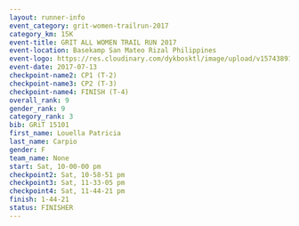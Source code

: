 ```yaml
---
layout: runner-info 
event_category: grit-women-trailrun-2017 
category_km: 15K 
event-title: GRIT ALL WOMEN TRAIL RUN 2017 
event-location: Basekamp San Mateo Rizal Philippines 
event-logo: https://res.cloudinary.com/dykbosktl/image/upload/v1574389137/Logo/a04c0-grit-logo_yxzsau.png 
event-date: 2017-07-13 
checkpoint-name2: CP1 (T-2) 
checkpoint-name3: CP2 (T-3) 
checkpoint-name4: FINISH (T-4) 
overall_rank: 9
gender_rank: 9
category_rank: 3
bib: GRiT 15101
first_name: Louella Patricia
last_name: Carpio
gender: F
team_name: None
start: Sat, 10-00-00 pm
checkpoint2: Sat, 10-58-51 pm
checkpoint3: Sat, 11-33-05 pm
checkpoint4: Sat, 11-44-21 pm
finish: 1-44-21
status: FINISHER
---
```

